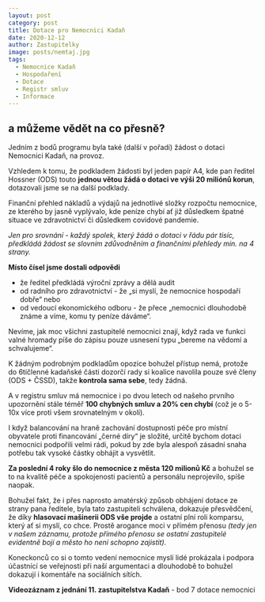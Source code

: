 ```yaml
---
layout: post
category: post
title: Dotace pro Nemocnici Kadaň
date: 2020-12-12
author: Zastupitelky
image: posts/nemtaj.jpg
tags:
  - Nemocnice Kadaň
  - Hospodaření
  - Dotace
  - Registr smluv
  - Informace
---
```


## a můžeme vědět na co přesně?

Jedním z bodů programu byla také (další v pořadí) žádost o dotaci Nemocnici Kadaň, na provoz. 

Vzhledem k tomu, že podkladem žádosti byl jeden papír A4, kde pan ředitel Hossner (ODS) touto **jednou větou žádá o dotaci ve výši 20 miliónů korun**, dotazovali jsme se na další podklady. 

Finanční přehled nákladů a výdajů na jednotlivé složky rozpočtu nemocnice, ze kterého by jasně vyplývalo, kde peníze chybí ať již důsledkem špatné situace ve zdravotnictví či důsledkem covidové pandemie.

*Jen pro srovnání - každý spolek, který žádá o dotaci v řádu pár tisíc, předkládá žádost se slovním zdůvodněním a finančními přehledy min. na 4 strany.*

**Místo čísel jsme dostali odpovědi**
- že ředitel předkládá výroční zprávy a dělá audit
- od radního pro zdravotnictví - že „si myslí, že nemocnice hospodaří dobře“ nebo 
- od vedoucí ekonomického odboru - že přece „nemocnici dlouhodobě známe a víme, komu ty peníze dáváme“. 

Nevíme, jak moc všichni zastupitelé nemocnici znají, když rada ve funkci valné hromady píše do zápisu pouze usnesení typu „bereme na vědomí a schvalujeme“. 

K žádným podrobným podkladům opozice bohužel přístup nemá, protože do 6tičlenné kadaňské části dozorčí rady si koalice navolila pouze své členy (ODS + ČSSD), takže **kontrola sama sebe**, tedy žádná.

A v registru smluv má nemocnice i po dvou letech od našeho prvního upozornění stále téměř **100 chybných smluv a 20% cen chybí** (což je o 5-10x více proti všem srovnatelným v okolí).

I když balancování na hraně zachování dostupnosti péče pro místní obyvatele proti financování „černé díry“ je složité, určitě bychom dotaci nemocnici podpořili velmi rádi, pokud by zde byla alespoň zásadní snaha potřebu tak vysoké částky obhájit a vysvětlit.

**Za poslední 4 roky šlo do nemocnice z města 120 milionů Kč** a bohužel se to na kvalitě péče a spokojenosti pacientů a personálu neprojevilo, spíše naopak. 

Bohužel fakt, že i přes naprosto amatérský způsob obhájení dotace ze strany pana ředitele, byla tato zastupiteli schválena, dokazuje přesvědčení, že díky **hlasovací mašinerii ODS vše projde** a ostatní plní roli komparsu, který ať si myslí, co chce. Prostě arogance moci v přímém přenosu *(tedy jen v našem záznamu, protože přímého přenosu se ostatní zastupitelé evidentně bojí a město ho není schopno zajistit).*

Koneckonců co si o tomto vedení nemocnice myslí lidé prokázala i podpora účastnící se veřejnosti při naší argumentaci a dlouhodobě to bohužel dokazují i komentáře na sociálních sítích. 

**Videozáznam z jednání 11. zastupitelstva Kadaň** - bod 7 dotace nemocnici

<script src="https://fast.wistia.com/embed/medias/bw7sg7oezu.jsonp"
async></script><script
src="https://fast.wistia.com/assets/external/E-v1.js"
async></script><div class="wistia_responsive_padding"
style="padding:56.25% 0 0 0;position:relative;"><div
class="wistia_responsive_wrapper"
style="height:100%;left:0;position:absolute;top:0;width:100%;"><div
class="wistia_embed wistia_async_bw7sg7oezu videoFoam=true"
style="height:100%;position:relative;width:100%"><div
class="wistia_swatch"
style="height:100%;left:0;opacity:0;overflow:hidden;position:absolute;top:0;transition:opacity
200ms;width:100%;"><img
src="https://fast.wistia.com/embed/medias/bw7sg7oezu/swatch"
style="filter:blur(5px);height:100%;object-fit:contain;width:100%;"
alt="" aria-hidden="true" onload="this.parentNode.style.opacity=1;"
/></div></div></div></div>



